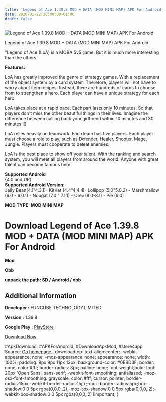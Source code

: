 ```yaml
---
title: 'Legend of Ace 1.39.8 MOD + DATA (MOD MINI MAP) APK For Android'
date: 2020-01-22T20:00:00+01:00
draft: false
---
```


![Legend of Ace 1.39.8 MOD + DATA (MOD MINI MAP) APK For Android](https://i1.wp.com/apkhome.net/wp-content/uploads/2020/01/Legend-of-Ace-1.39.8-MOD-DATA-MOD-MINI-MAP.png "Legend of Ace 1.39.8 MOD + DATA (MOD MINI MAP) APK For Android")

  

Legend of Ace 1.39.8 MOD + DATA (MOD MINI MAP) APK For Android

"Legend of Ace (LoA) is a MOBA 5v5 game. But it is much more interesting than the others.

**Features:**

LoA has greatly improved the genre of strategy games. With a replacement of the object system by a card system. Therefore, players will not have to worry about item recipes. Instead, there are hundreds of cards to choose from to strengthen a hero. Each player can have a unique strategy for each hero.

LoA takes place at a rapid pace. Each part lasts only 10 minutes. So that players don't miss the other beautiful things in their lives. Imagine the difference between calling back your girlfriend within 10 minutes and 30 minutes ¦¦¦

LoA relies heavily on teamwork. Each team has five players. Each player must choose a role to play, such as Defender, Healer, Shooter, Mage, Jungle. Players must cooperate to defeat enemies.

LoA is the best place to show off your talent. With the ranking and search system, you will meet all players from around the world. Anyone with great talent can become famous here.

**Supported Android**  
{4.0 and UP}  
**Supported Android Version**:-  
Jelly Bean(4.1"4.3.1)- KitKat (4.4"4.4.4)- Lollipop (5.0"5.0.2) - Marshmallow (6.0 - 6.0.1) - Nougat (7.0 " 7.1.1) - Oreo (8.0-8.1) - Pie (9.0)

**MOD TYPE: MOD MINI MAP**

Download Legend of Ace 1.39.8 MOD + DATA (MOD MINI MAP) APK For Android
=======================================================================

**Mod**

**Obb**

**unpack the path: SD / Android / obb**

Additional Information
----------------------

**Developer :** FUNCUBE TECHNOLOGY LIMITED

**Version :** 1.39.8

**Google Play :** [PlayStore](https://play.google.com/store/apps/details?id=com.funcube.loa)

  

[Download Now](https://store4app.co/post/legend-of-ace-1-39-8-mod-data-mod-mini-map-apk-for-android_1579714294)

  
#ApkDownload, #APKForAndroid, #DownloadApkMod, #store4app  
Source: [Go homepage.](https://store4app.co/post/legend-of-ace-1-39-8-mod-data-mod-mini-map-apk-for-android_1579714294) .downloadtop{ text-align:center; -webkit-appearance: none; -moz-appearance: none; appearance: none; width: 100%; padding: 9px 9px 11px 13px; background-color: #0EBD3F; border: none; color:#fff; border-radius: 3px; outline: none; font-weight;bold; font: 20px 'Open Sans', sans-serif; -webkit-font-smoothing: antialiased; -moz-osx-font-smoothing: grayscale; color: #fff; cursor: pointer; border-radius:15px;-webkit-border-radius:15px;-moz-border-radius:5px;box-shadow:0 0 5px rgba(0,0,0,.2);-moz-box-shadow:0 0 5px rgba(0,0,0,.2);-webkit-box-shadow:0 0 5px rgba(0,0,0,.2) !important; }